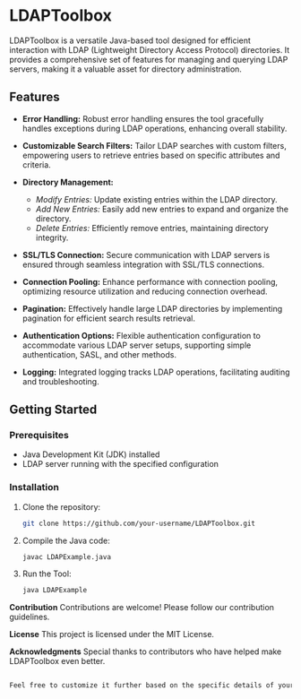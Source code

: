 # LDAPToolbox

LDAPToolbox is a versatile Java-based tool designed for efficient interaction with LDAP (Lightweight Directory Access Protocol) directories. It provides a comprehensive set of features for managing and querying LDAP servers, making it a valuable asset for directory administration.

## Features

- **Error Handling:** Robust error handling ensures the tool gracefully handles exceptions during LDAP operations, enhancing overall stability.

- **Customizable Search Filters:** Tailor LDAP searches with custom filters, empowering users to retrieve entries based on specific attributes and criteria.

- **Directory Management:**
  - *Modify Entries:* Update existing entries within the LDAP directory.
  - *Add New Entries:* Easily add new entries to expand and organize the directory.
  - *Delete Entries:* Efficiently remove entries, maintaining directory integrity.

- **SSL/TLS Connection:** Secure communication with LDAP servers is ensured through seamless integration with SSL/TLS connections.

- **Connection Pooling:** Enhance performance with connection pooling, optimizing resource utilization and reducing connection overhead.

- **Pagination:** Effectively handle large LDAP directories by implementing pagination for efficient search results retrieval.

- **Authentication Options:** Flexible authentication configuration to accommodate various LDAP server setups, supporting simple authentication, SASL, and other methods.

- **Logging:** Integrated logging tracks LDAP operations, facilitating auditing and troubleshooting.

## Getting Started

### Prerequisites

- Java Development Kit (JDK) installed
- LDAP server running with the specified configuration

### Installation

1. Clone the repository:

   ```bash
   git clone https://github.com/your-username/LDAPToolbox.git
2. Compile the Java code:

   ```bash
   javac LDAPExample.java

3. Run the Tool:
   ```bash
   java LDAPExample

**Contribution**
Contributions are welcome! Please follow our contribution guidelines.

**License**
This project is licensed under the MIT License.

**Acknowledgments**
Special thanks to contributors who have helped make LDAPToolbox even better.

```bash

Feel free to customize it further based on the specific details of your tool and any additional information you'd like to include!
